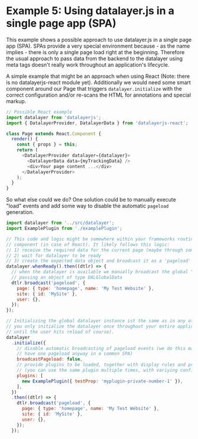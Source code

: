 # Example 5: Using datalayer.js in a single page app (SPA)
This example shows a possible approach to use datalayer.js in a single page app (SPA). SPAs provide a very special environment because - as the name implies - there is only a single page load right at the beginning. Therefore the usual approach to pass data from the backend to the datalayer using meta tags doesn't really work throughout an application's lifecycle.

A simple example that might be an approach when using React (Note: there is no datalayerjs-react module yet). Additionally we would need some smart component around our Page that triggers `datalayer.initialize` with the correct configuration and/or re-scans the HTML for annotations and special markup.

```javascript
// Possible React example
import datalayer from 'datalayerjs';
import { DatalayerProvider, DatalayerData } from 'datalayerjs-react';

class Page extends React.Component {
  render() {
    const { props } = this;
    return (
      <DatalayerProvider datalayer={datalayer}>
        <DatalayerData data={myTrackingData} />
        <div>Your page content ...</div>
      </DatalayerProvider>
    );
  }
}
```

So what else could we do? One solution could be to manually execute "load" events and add some way to disable the automatic `pageload` generation.

```javascript
import datalayer from '../src/datalayer';
import ExamplePlugin from './examplePlugin';

// This code and logic might be somewhere within your frameworks routing handling or Page
// component (in case of React). It likely follows this logic:
// 1) receive the required data for the current page (maybe through some async request from an API)
// 2) wait for datalayer to be ready
// 3) create the expected data object and broadcast it as a 'pageload' event
datalayer.whenReady().then((dtlr) => {
  // when the datalayer is available we manually broadcast the global "load" event,
  // passing an object of type DALGlobalData
  dtlr.broadcast('pageload', {
    page: { type: 'homepage', name: 'My Test Website' },
    site: { id: 'MySite' },
    user: {},
  });
});

// Initializing the global datalayer instance ist the same as in any other situation, but
// you only initialize the datalayer once throughout your entire application cycle (well,
// until the user hits reload of course).
datalayer
  .initialize({
    // disable automatic broadcasting of pageload events (we do this manually, since we only
    // have one pageload anyway in a common SPA)
    broadcastPageload: false,
    // provide plugins to be loaded, together with display rules and private configuration
    // (you can use the same plugin multiple times, with variying configuration)
    plugins: [
      new ExamplePlugin({ testProp: 'myplugin-private-number-1' }),
    ],
  })
  .then((dtlr) => {
    dtlr.broadcast('pageload', {
      page: { type: 'homepage', name: 'My Test Website' },
      site: { id: 'MySite' },
      user: {},
    });
  });
```
